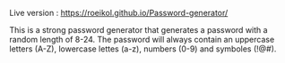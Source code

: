Live version : https://roeikol.github.io/Password-generator/

This is a strong password generator that generates a password with a random length of 8-24.
The password will always contain an uppercase letters (A-Z), lowercase lettes (a-z), numbers (0-9) and symboles (!@#).
